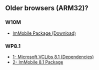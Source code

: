 ## Older browsers (ARM32)?
### W10M
- [ImMobile Package (Download)](https://github.com/basharast/ImMobile/raw/refs/heads/main/mobile/ImMobile_1.1.1_W10M.appx)

### WP8.1
- [1- Microsoft.VCLibs 8.1 (Dependencies)](https://github.com/basharast/ImMobile/raw/refs/heads/main/mobile/Microsoft.VCLibs.ARM.8.1.appx)
- [2- ImMobile 8.1 Package](https://github.com/basharast/ImMobile/raw/refs/heads/main/mobile/ImMobile_1.1.1_WP8.1.appx)